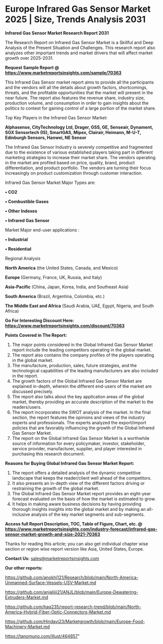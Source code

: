  # Europe Infrared Gas Sensor Market 2025 | Size, Trends Analysis 2031

<strong>Infrared Gas Sensor Market Research Report 2031</strong>

The Research Report on Infrared Gas Sensor Market is a Skillful and Deep Analysis of the Present Situation and Challenges. This research report also analyzes other important trends and market drivers that will affect market growth over 2025-2031.

<strong>Request Sample Report @ <a href=https://www.marketreportsinsights.com/sample/70363>https://www.marketreportsinsights.com/sample/70363</a></strong>

This Infrared Gas Sensor market report aims to provide all the participants and the vendors will all the details about growth factors, shortcomings, threats, and the profitable opportunities that the market will present in the near future. The report also features the revenue share, industry size, production volume, and consumption in order to gain insights about the politics to contest for gaining control of a large portion of the market share.

Top Key Players in the Infrared Gas Sensor Market:

<strong>Alphasense, CityTechnology Ltd, Drager, GSS, GE, Senseair, Dynament, SGX Sensortech (IS), SmartGAS, Mipex, Clairair, Heimann, M-U-T, Edinburgh Sensors, Hanwei, NE Sensor</strong>

The Infrared Gas Sensor Industry is severely competitive and fragmented due to the existence of various established players taking part in different marketing strategies to increase their market share. The vendors operating in the market are profiled based on price, quality, brand, product differentiation, and product portfolio. The vendors are turning their focus increasingly on product customization through customer interaction.

Infrared Gas Sensor Market Major Types are:

<strong>• CO2

• Combustible Gases

• Other Indexes

• Infrared Gas Sensor</strong>

Market Major end-user applications :

<strong>• Industrial

• Residential</strong>

Regional Analysis

</u><strong><b>North America</b></strong> (the United States, Canada, and Mexico)

<strong><b>Europe </b></strong>(Germany, France, UK, Russia, and Italy)

<strong><b>Asia-Pacific</b></strong> (China, Japan, Korea, India, and Southeast Asia)

<strong><b>South America</b></strong> (Brazil, Argentina, Colombia, etc.)

<strong><b>The Middle East and Africa</b></strong> (Saudi Arabia, UAE, Egypt, Nigeria, and South Africa)

<strong>Go For Interesting Discount Here: <a href=https://www.marketreportsinsights.com/discount/70363>https://www.marketreportsinsights.com/discount/70363</a></strong>

<strong>Points Covered in The Report:</strong>
<ol>
  <li>The major points considered in the Global Infrared Gas Sensor Market report include the leading competitors operating in the global market.</li>
  <li>The report also contains the company profiles of the players operating in the global market.</li>
  <li>The manufacture, production, sales, future strategies, and the technological capabilities of the leading manufacturers are also included in the report.</li>
  <li>The growth factors of the Global Infrared Gas Sensor Market are explained in-depth, wherein the different end-users of the market are discussed precisely.</li>
  <li>The report also talks about the key application areas of the global market, thereby providing an accurate description of the market to the readers/users.</li>
  <li>The report incorporates the SWOT analysis of the market. In the final section, the report features the opinions and views of the industry experts and professionals. The experts analyzed the export/import policies that are favorably influencing the growth of the Global Infrared Gas Sensor Market.</li>
  <li>The report on the Global Infrared Gas Sensor Market is a worthwhile source of information for every policymaker, investor, stakeholder, service provider, manufacturer, supplier, and player interested in purchasing this research document.</li>
</ol>
<strong>Reasons for Buying Global Infrared Gas Sensor Market Report:</strong>

<ol>
  <li>The report offers a detailed analysis of the dynamic competitive landscape that keeps the reader/client well ahead of the competitors.</li>
  <li>It also presents an in-depth view of the different factors driving or restraining the growth of the global market.</li>
  <li>The Global Infrared Gas Sensor Market report provides an eight-year forecast evaluated on the basis of how the market is estimated to grow.</li>
  <li>It helps in making aware business decisions by having providing thorough insights insights into the global market and by making an all-inclusive analysis of the key market segments and sub-segments.</li>
</ol>
<strong>Access full Report Description, TOC, Table of Figure, Chart, etc. @ <a href=https://www.marketreportsinsights.com/industry-forecast/infrared-gas-sensor-market-growth-and-size-2021-70363>https://www.marketreportsinsights.com/industry-forecast/infrared-gas-sensor-market-growth-and-size-2021-70363</a></strong>


Thanks for reading this article; you can also get individual chapter wise section or region wise report version like Asia, United States, Europe.

<strong>Contact Us:</strong>
sales@marketreportsinsights.com

<strong>Our other reports:</strong>

<a href=https://github.com/anokhi121/Research/blob/main/North-America-Unmanned-Surface-Vessels-USV-Market.md>https://github.com/anokhi121/Research/blob/main/North-America-Unmanned-Surface-Vessels-USV-Market.md</a>

<a href=https://github.com/anjaliiii21/ANJL/blob/main/Europe-Dewatering-Extruders-Market.md>https://github.com/anjaliiii21/ANJL/blob/main/Europe-Dewatering-Extruders-Market.md</a>

<a href=https://github.com/haq235/report-research-trend/blob/main/North-America-Hybrid-Fiber-Optic-Connectors-Market.md>https://github.com/haq235/report-research-trend/blob/main/North-America-Hybrid-Fiber-Optic-Connectors-Market.md</a>

<a href=https://github.com/Hindavi23/Marketgrowth/blob/main/Europe-Food-Machinery-Market.md>https://github.com/Hindavi23/Marketgrowth/blob/main/Europe-Food-Machinery-Market.md</a>

<a href=https://tanomuno.com/illust/464857>https://tanomuno.com/illust/464857</a>"
